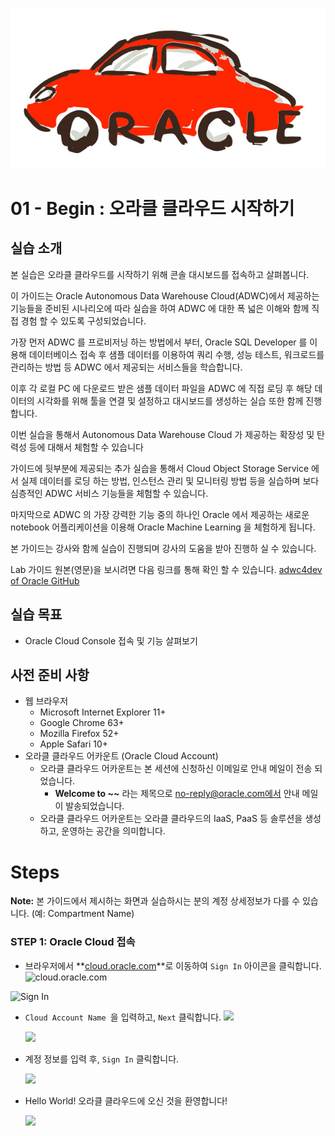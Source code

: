 ![oracle-auto](./img/oracle-auto.png)



# 01 - Begin : 오라클 클라우드 시작하기

## 실습 소개

본 실습은 오라클 클라우드를 시작하기 위해 콘솔 대시보드를 접속하고 살펴봅니다.

이 가이드는 Oracle Autonomous Data Warehouse Cloud(ADWC)에서 제공하는 기능들을 준비된 시나리오에 따라 실습을 하여 ADWC 에 대한 폭 넓은 이해와 함께 직접 경험 할 수 있도록 구성되었습니다.

가장 먼저 ADWC 를 프로비저닝 하는 방법에서 부터, Oracle SQL Developer 를 이용해 데이터베이스 접속 후 샘플 데이터를 이용하여 쿼리 수행, 성능 테스트, 워크로드를 관리하는 방법 등 ADWC 에서 제공되는 서비스들을 학습합니다.

이후 각 로컬 PC 에 다운로드 받은 샘플 데이터 파일을 ADWC 에 직접 로딩 후 해당 데이터의 시각화를 위해 툴을 연결 및 설정하고 대시보드를 생성하는 실습 또한 함께 진행합니다.

이번 실습을 통해서 Autonomous Data Warehouse Cloud 가 제공하는 확장성 및 탄력성 등에 대해서 체험할 수 있습니다

가이드에 뒷부분에 제공되는 추가 실습을 통해서 Cloud Object Storage Service 에서 실제 데이터를 로딩 하는 방법, 인스턴스 관리 및 모니터링 방법 등을 실습하며 보다 심층적인 ADWC 서비스 기능들을 체험할 수 있습니다.

마지막으로 ADWC 의 가장 강력한 기능 중의 하나인 Oracle 에서 제공하는 새로운 notebook 어플리케이션을 이용해 Oracle Machine Learning 을 체험하게 됩니다.

본 가이드는 강사와 함께 실습이 진행되며 강사의 도움을 받아 진행하 실 수 있습니다.

Lab 가이드 원본(영문)을 보시려면 다음 링크를 통해 확인 할 수 있습니다.
[adwc4dev of Oracle GitHub](https://github.com/oracle/learning-library/tree/master/workshops/adwc4dev)

## 실습 목표

- Oracle Cloud Console 접속 및 기능 살펴보기

## 사전 준비 사항

- 웹 브라우저
  - Microsoft Internet Explorer 11+
  - Google Chrome 63+
  - Mozilla Firefox 52+
  - Apple Safari 10+
- 오라클 클라우드 어카운트 (Oracle Cloud Account)
  - 오라클 클라우드 어카운트는 본 세션에 신청하신 이메일로 안내 메일이 전송 되었습니다.
    - **Welcome to ~~** 라는 제목으로 no-reply@oracle.com에서 안내 메일이 발송되었습니다.
  - 오라클 클라우드 어카운트는 오라클 클라우드의 IaaS, PaaS 등 솔루션을 생성하고, 운영하는 공간을 의미합니다.

# Steps

**Note:** 본 가이드에서 제시하는 화면과 실습하시는 분의 계정 상세정보가 다를 수 있습니다. (예: Compartment Name) 

### **STEP 1:  Oracle Cloud 접속**

- 브라우저에서 **[cloud.oracle.com](https://cloud.oracle.com)**로 이동하여 `Sign In`  아이콘을 클릭합니다.  
  ![cloud.oracle.com](/images/00-sign-in/01.png)



![Sign In](/images/00-sign-in/02.png)





- `Cloud Account Name `을 입력하고, `Next` 클릭합니다.
  ![](/images/00-sign-in/03.png)

  ![](/images/00-sign-in/04.png)





- 계정 정보를 입력 후,    `Sign In` 클릭합니다.

  ![](/images/00-sign-in/05.png)



- Hello World! 오라클 클라우드에 오신 것을 환영합니다!

  ![](/images/00-sign-in/06.png)



